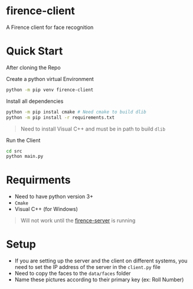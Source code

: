 # firence-client
A Firence client for face recognition


# Quick Start
After cloning the Repo

Create a python virtual Environment
```bash
python -m pip venv firence-client
```

Install all dependencies
```bash
python -m pip instal cmake # Need cmake to build dlib
python -m pip install -r requirements.txt
```

> Need to install Visual C++ and must be in path to build `dlib`

Run the Client
```bash
cd src
python main.py
```

# Requirments
- Need to have python version 3+
- `Cmake`
- Visual C++ (for Windows)

> Will not work until the [firence-server](https://github.com/Ujwal-NK/firence-server) is running

# Setup
- If you are setting up the server and the client on different systems, you need to set the IP address of the server in the `client.py` file
- Need to copy the faces to the `data/faces` folder
- Name these pictures according to their primary key (ex: Roll Number)
